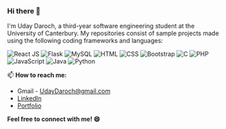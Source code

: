 ### Hi there 👋

<!--
**udaydaroch/udaydaroch** is a ✨ _special_ ✨ repository because its `README.md` (this file) appears on your GitHub profile.

Here are some ideas to get you started:

- 🔭 I’m currently working on ...
- 🌱 I’m currently learning ...
- 👯 I’m looking to collaborate on ...
- 🤔 I’m looking for help with ...
- 💬 Ask me about ...
- 📫 How to reach me: ...
- 😄 Pronouns: ...
- ⚡ Fun fact: ...
-->

I'm Uday Daroch, a third-year software engineering student at the University of Canterbury. 
My repositories consist of sample projects made using the following coding frameworks and languages:

![React JS](https://img.shields.io/badge/-React.js-61DAFB?logo=react&logoColor=white)
![Flask](https://img.shields.io/badge/-Flask-000000?logo=flask&logoColor=white)
![MySQL](https://img.shields.io/badge/-MySQL-4479A1?logo=mysql&logoColor=white)
![HTML](https://img.shields.io/badge/-HTML-E34F26?logo=html5&logoColor=white)
![CSS](https://img.shields.io/badge/-CSS-1572B6?logo=css3&logoColor=white)
![Bootstrap](https://img.shields.io/badge/-Bootstrap-563D7C?logo=bootstrap&logoColor=white)
![C](https://img.shields.io/badge/-C-A8B9CC?logo=c&logoColor=white)
![PHP](https://img.shields.io/badge/-PHP-777BB4?logo=php&logoColor=white)
![JavaScript](https://img.shields.io/badge/-JavaScript-F7DF1E?logo=javascript&logoColor=black)
![Java](https://img.shields.io/badge/-Java-007396?logo=java&logoColor=white)
![Python](https://img.shields.io/badge/-Python-3776AB?logo=python&logoColor=white)

📫 **How to reach me:**
- Gmail - UdayDaroch@gmail.com
- [LinkedIn](https://www.linkedin.com/in/uday-daroch-152a51280/)
- [Portfolio](https://udaydaroch.github.io/)

**Feel free to connect with me! 😄**
